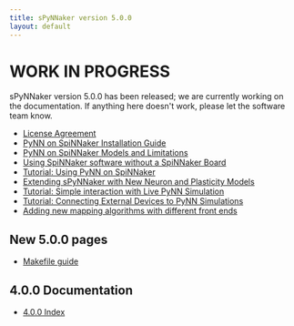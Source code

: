 ```yaml
---
title: sPyNNaker version 5.0.0
layout: default
---
```

WORK IN PROGRESS
================

sPyNNaker version 5.0.0 has been released; we are currently working on the documentation.  If anything here doesn't work, please let the software team know.

* [License Agreement](/common_pages/5.0.0/LicenseAgreement.html)
* [PyNN on SpiNNaker Installation Guide](PyNNOnSpinnakerInstall.html)
* [PyNN on SpiNNaker Models and Limitations](SPyNNakerModelsAndLimitations.html)
* [Using SpiNNaker software without a SpiNNaker Board](/common_pages/5.0.0/VirtualMode.html)
* [Tutorial: Using PyNN on SpiNNaker](RunningPyNNSimulationsonSpiNNaker-LabManual.pdf)
* [Extending sPyNNaker with New Neuron and Plasticity Models](PyNNOnSpiNNakerExtensions.html)
* [Tutorial: Simple interaction with Live PyNN Simulation](SimpleIO-LabManual.pdf)
* [Tutorial: Connecting External Devices to PyNN Simulations](ExternalDevices-LabManual.pdf)
* [Adding new mapping algorithms with different front ends](/common_pages/5.0.0/MappingAlgorithms.html)

New 5.0.0 pages
---------------

* [Makefile guide](Makefiles.html)

4.0.0 Documentation
-------------------

* [4.0.0 Index](http://spinnakermanchester.github.io/spynnaker/4.0.0/)
